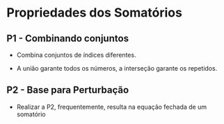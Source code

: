 # Propriedades dos Somatórios

## P1 - Combinando conjuntos

- Combina conjuntos de índices diferentes. 

- A união garante todos os números, a interseção garante os repetidos.

## P2 - Base para Perturbação

- Realizar a P2, frequentemente, resulta na equação fechada de um somatório
